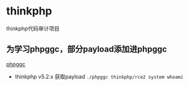 # thinkphp
thinkphp代码审计项目

## 为学习phpggc，部分payload添加进phpggc
[phpggc](https://github.com/Dido1960/phpggc "phpggc")
* thinkphp v5.2.x
获取payload
`
./phpggc thinkphp/rce2 system whoami
`

